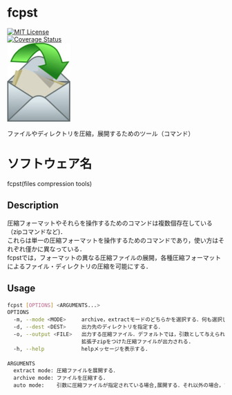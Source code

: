 # fcpst
[![MIT License](https://img.shields.io/badge/License-MIT-green)](https://github.com/clownUR/fcpst/blob/main/LICENSE)   
[![Coverage Status](https://coveralls.io/repos/github/clownUR/fcpst/badge.svg?branch=main)](https://coveralls.io/github/clownUR/fcpst?branch=main)  
![logo](img/envelope.jpg)  

ファイルやディレクトリを圧縮，展開するためのツール（コマンド）

# ソフトウェア名
fcpst(files compression tools)

## Description
圧縮フォーマットやそれらを操作するためのコマンドは複数個存在している（zipコマンドなど)．  
これらは単一の圧縮フォーマットを操作するためのコマンドであり，使い方はそれぞれ僅かに異なっている．  
fcpstでは，フォーマットの異なる圧縮ファイルの展開，各種圧縮フォーマットによるファイル・ディレクトリの圧縮を可能にする．     

## Usage
```sh
fcpst [OPTIONS] <ARGUMENTS...>
OPTIONS
  -m, --mode <MODE>     archive，extractモードのどちらかを選択する．何も選択しなければdefaultモードで実行される．  
  -d, --dest <DEST>     出力先のディレクトリを指定する．  
  -o, --output <FILE>   出力する圧縮ファイル．デフォルトでは，引数として与えられたファイルとディレクトリの名前に
                        拡張子zipをつけた圧縮ファイルが出力される.  
  -h, --help            helpメッセージを表示する.

ARGUMENTS  
  extract mode: 圧縮ファイルを展開する．
  archive mode: ファイルを圧縮する.
  auto mode:    引数に圧縮ファイルが指定されている場合,展開する．それ以外の場合，ファイルを圧縮する．
```
